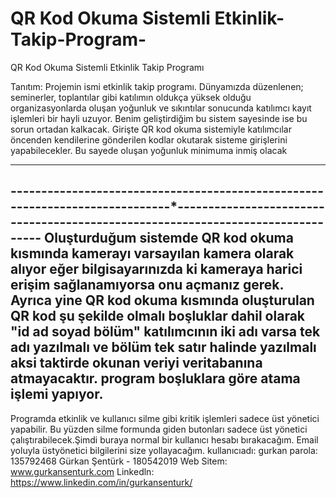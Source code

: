 # QR Kod Okuma Sistemli Etkinlik-Takip-Program-
QR Kod Okuma Sistemli Etkinlik Takip Programı

Tanıtım: Projemin ismi etkinlik takip programı.
Dünyamızda düzenlenen; seminerler, toplantılar gibi katılımın oldukça yüksek olduğu organizasyonlarda oluşan yoğunluk ve sıkıntılar sonucunda katılımcı kayıt işlemleri bir hayli uzuyor.
Benim geliştirdiğim bu sistem sayesinde ise bu sorun ortadan kalkacak. Girişte QR kod okuma sistemiyle katılımcılar öncenden kendilerine gönderilen kodlar okutarak sisteme girişlerini yapabilecekler.
Bu sayede oluşan yoğunluk minimuma inmiş olacak 

------------------------------
-----------------------------------------------------------------------------*--------------------------------------------------------------------------------
Oluşturduğum sistemde QR kod okuma kısmında kamerayı varsayılan kamera olarak alıyor eğer bilgisayarınızda ki 
kameraya harici erişim sağlanamıyorsa onu açmanız gerek.
Ayrıca yine QR kod okuma kısmında oluşturulan QR kod şu şekilde olmalı boşluklar
dahil olarak "id ad soyad bölüm" katılımcının iki adı varsa tek adı yazılmalı
ve bölüm tek satır halinde yazılmalı aksi taktirde okunan veriyi veritabanına atmayacaktır.
 program boşluklara göre atama işlemi yapıyor. 
 ---------------------------
Programda etkinlik ve kullanıcı silme gibi kritik işlemleri sadece üst yönetici yapabilir. Bu yüzden silme formunda giden butonları sadece üst yönetici çalıştırabilecek.Şimdi buraya normal bir kullanıcı hesabı bırakacağım. Email yoluyla üstyönetici bilgilerini size yollayacağım.
kullanıcıadı: gurkan
parola: 135792468
Gürkan Şentürk - 180542019
Web Sitem: www.gurkansenturk.com 
Linkedln: https://www.linkedin.com/in/gurkansenturk/
